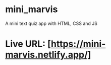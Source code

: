 # mini_marvis
A mini text quiz app with HTML, CSS and JS
# Live URL: [https://mini-marvis.netlify.app/]
